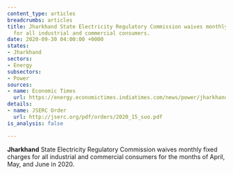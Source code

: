 ```yaml
---
content_type: articles
breadcrumbs: articles
title: Jharkhand State Electricity Regulatory Commission waives monthly fixed charges
  for all industrial and commercial consumers.
date: 2020-09-30 04:00:00 +0000
states:
- Jharkhand
sectors:
- Energy
subsectors:
- Power
sources:
- name: Economic Times
  url: https://energy.economictimes.indiatimes.com/news/power/jharkhand-in-relief-to-power-consumers-jserc-announces-moratorium/78266947
details:
- name: JSERC Order
  url: http://jserc.org/pdf/orders/2020_15_suo.pdf
is_analysis: false

---
```

**Jharkhand** State Electricity Regulatory Commission waives monthly fixed charges for all industrial and commercial consumers for the months of April, May, and June in 2020.